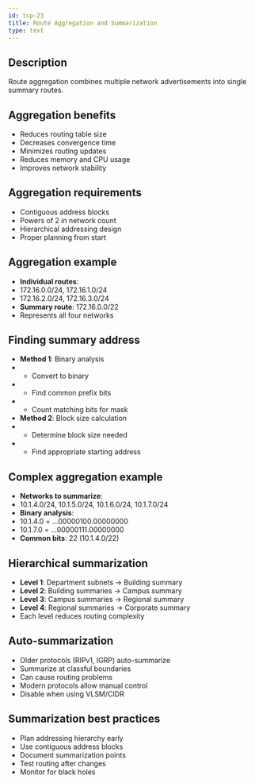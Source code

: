 ```yaml
---
id: tcp-23
title: Route Aggregation and Summarization
type: text
---
```


## Description

Route aggregation combines multiple network advertisements into single summary routes.

## Aggregation benefits

- Reduces routing table size
- Decreases convergence time
- Minimizes routing updates
- Reduces memory and CPU usage
- Improves network stability

## Aggregation requirements

- Contiguous address blocks
- Powers of 2 in network count
- Hierarchical addressing design
- Proper planning from start

## Aggregation example

- **Individual routes**: 
- 172.16.0.0/24, 172.16.1.0/24
- 172.16.2.0/24, 172.16.3.0/24
- **Summary route**: 172.16.0.0/22
- Represents all four networks

## Finding summary address

- **Method 1**: Binary analysis
- - Convert to binary
- - Find common prefix bits
- - Count matching bits for mask
- **Method 2**: Block size calculation
- - Determine block size needed
- - Find appropriate starting address

## Complex aggregation example

- **Networks to summarize**: 
- 10.1.4.0/24, 10.1.5.0/24, 10.1.6.0/24, 10.1.7.0/24
- **Binary analysis**: 
- 10.1.4.0 = ...00000100.00000000
- 10.1.7.0 = ...00000111.00000000
- **Common bits**: 22 (10.1.4.0/22)

## Hierarchical summarization

- **Level 1**: Department subnets → Building summary
- **Level 2**: Building summaries → Campus summary
- **Level 3**: Campus summaries → Regional summary
- **Level 4**: Regional summaries → Corporate summary
- Each level reduces routing complexity

## Auto-summarization

- Older protocols (RIPv1, IGRP) auto-summarize
- Summarize at classful boundaries
- Can cause routing problems
- Modern protocols allow manual control
- Disable when using VLSM/CIDR

## Summarization best practices

- Plan addressing hierarchy early
- Use contiguous address blocks
- Document summarization points
- Test routing after changes
- Monitor for black holes